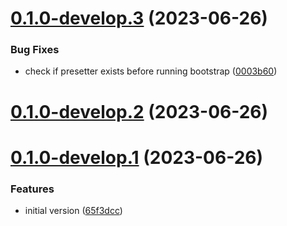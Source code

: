 # [0.1.0-develop.3](https://git.lumeweb.com/LumeWeb/publish-kernel-module/compare/v0.1.0-develop.2...v0.1.0-develop.3) (2023-06-26)


### Bug Fixes

* check if presetter exists before running bootstrap ([0003b60](https://git.lumeweb.com/LumeWeb/publish-kernel-module/commit/0003b601847c6e1e29f59bce600c2ccf16c4166b))

# [0.1.0-develop.2](https://git.lumeweb.com/LumeWeb/publish-kernel-module/compare/v0.1.0-develop.1...v0.1.0-develop.2) (2023-06-26)

# [0.1.0-develop.1](https://git.lumeweb.com/LumeWeb/publish-kernel-module/compare/v0.0.1...v0.1.0-develop.1) (2023-06-26)


### Features

* initial version ([65f3dcc](https://git.lumeweb.com/LumeWeb/publish-kernel-module/commit/65f3dcca6fe2cb3d65be7e4dc11e529f1bf06370))
